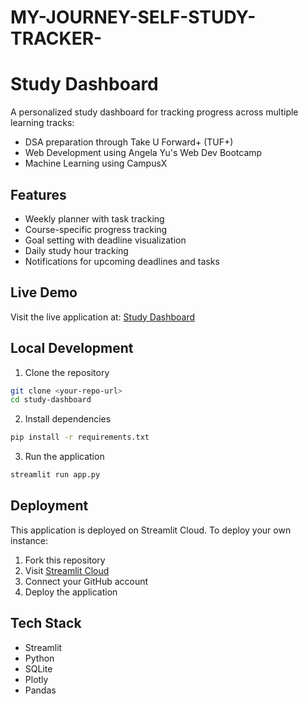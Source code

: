 # MY-JOURNEY-SELF-STUDY-TRACKER-

# Study Dashboard

A personalized study dashboard for tracking progress across multiple learning tracks:
- DSA preparation through Take U Forward+ (TUF+)
- Web Development using Angela Yu's Web Dev Bootcamp
- Machine Learning using CampusX

## Features
- Weekly planner with task tracking
- Course-specific progress tracking
- Goal setting with deadline visualization
- Daily study hour tracking
- Notifications for upcoming deadlines and tasks

## Live Demo
Visit the live application at: [Study Dashboard]((https://skspersonaljourney.streamlit.app/))

## Local Development
1. Clone the repository
```bash
git clone <your-repo-url>
cd study-dashboard
```

2. Install dependencies
```bash
pip install -r requirements.txt
```

3. Run the application
```bash
streamlit run app.py
```

## Deployment
This application is deployed on Streamlit Cloud. To deploy your own instance:
1. Fork this repository
2. Visit [Streamlit Cloud](https://streamlit.io/cloud)
3. Connect your GitHub account
4. Deploy the application

## Tech Stack
- Streamlit
- Python
- SQLite
- Plotly
- Pandas
